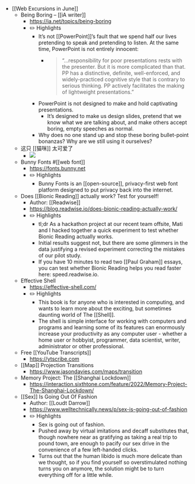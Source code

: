 - [[Web Excursions in June]]
	- Being Boring – [[iA writer]]
		- https://ia.net/topics/being-boring
		- ✏️ Highlights
			- It’s not [[PowerPoint]]’s fault that we spend half our lives pretending to speak and pretending to listen. At the same time, PowerPoint is not entirely innocent:
				- > “…responsibility for poor presentations rests with the presenter. But it is more complicated than that. PP has a distinctive, definite, well-enforced, and widely-practiced cognitive style that is contrary to serious thinking. PP actively facilitates the making of lightweight presentations.”
			- PowerPoint is not designed to make and hold captivating presentations.
				- It’s designed to make us design slides, pretend that we know what we are talking about, and make others accept boring, empty speeches as normal.
			- Why does no one stand up and stop these boring bullet-point bonanzas? Why are we still using it ourselves?
	- 这只 [[猫咪]] 太可爱了
		- ![](https://dsc.cloud/0435ce/1656131139.jpg)
	- Bunny Fonts #[[web font]]
		- https://fonts.bunny.net
		- ✏️ Highlights
			- Bunny Fonts is an [[open-source]], privacy-first web font platform designed to put privacy back into the internet.
	- Does [[Bionic Reading]] actually work? Test for yourself!
		- Author: [[Readwise]]
		- https://blog.readwise.io/does-bionic-reading-actually-work/
		- ✏️ Highlights
			- tl;dr As a hackathon project at our recent team offsite, Mati and I hacked together a quick experiment to test whether Bionic Reading actually works.
			- Initial results suggest not, but there are some glimmers in the data justifying a revised experiment correcting the mistakes of our pilot study.
			- If you have 10 minutes to read two [[Paul Graham]] essays, you can test whether Bionic Reading helps you read faster here: speed.readwise.io.
	- Effective Shell
		- https://effective-shell.com/
		- ✏️ Highlights
			- This book is for anyone who is interested in computing, and wants to learn more about the exciting, but sometimes daunting world of The [[Shell]].
			- The shell is simple interface for working with computers and programs and learning some of its features can enormously increase your productivity as any computer user - whether a home user or hobbyist, programmer, data scientist, writer, administrator or other professional.
	- Free [[YouTube Transcripts]]
		- https://ytscribe.com
	- [[Map]] Projection Transitions
		- https://www.jasondavies.com/maps/transition
	- Memory Project: The [[Shanghai Lockdown]]
		- https://interaction.sixthtone.com/feature/2022/Memory-Project-The-Shanghai-Lockdown/
	- [[Sex]] Is Going Out Of Fashion
		- Author: [[Loudt Darrow]]
		- https://www.welltechnically.news/p/sex-is-going-out-of-fashion
		- ✏️ Highlights
			- Sex is going out of fashion.
			- Pushed away by virtual imitations and decaff substitutes that, though nowhere near as gratifying as taking a real trip to pound town, are enough to pacify our sex drive in the convenience of a few left-handed clicks.
			- Turns out that the human libido is much more delicate than we thought, so if you find yourself so overstimulated nothing turns you on anymore, the solution might be to turn everything off for a little while.